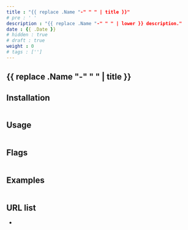 ```yaml
---
title : "{{ replace .Name "-" " " | title }}"
# pre : ' '
description : "{{ replace .Name "-" " " | lower }} description."
date : {{ .Date }}
# hidden : true
# draft : true
weight : 0
# tags : ['']
---
```


## {{ replace .Name "-" " " | title }}

## Installation

```plain

```

## Usage

```plain

```

## Flags

```plain

```

## Examples

```plain

```

## URL list

* []()

